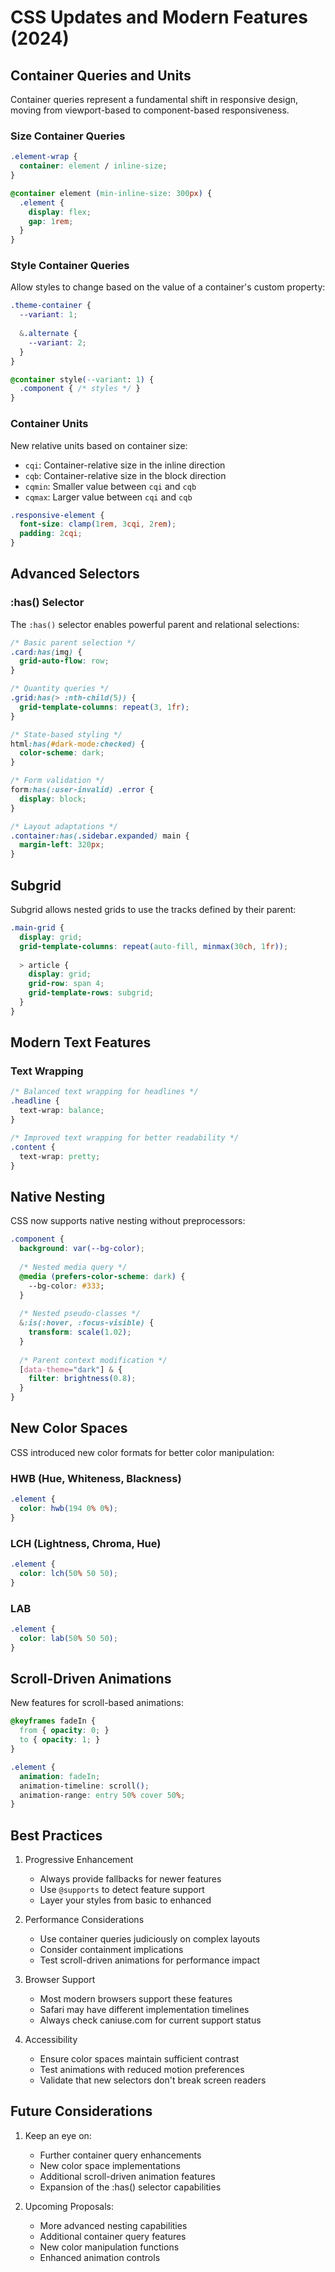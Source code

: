 # CSS Updates and Modern Features (2024)

## Container Queries and Units
Container queries represent a fundamental shift in responsive design, moving from viewport-based to component-based responsiveness.

### Size Container Queries
```css
.element-wrap {
  container: element / inline-size;
}

@container element (min-inline-size: 300px) {
  .element {
    display: flex;
    gap: 1rem;
  }
}
```

### Style Container Queries
Allow styles to change based on the value of a container's custom property:
```css
.theme-container {
  --variant: 1;
  
  &.alternate {
    --variant: 2;
  }
}

@container style(--variant: 1) {
  .component { /* styles */ }
}
```

### Container Units
New relative units based on container size:
- `cqi`: Container-relative size in the inline direction
- `cqb`: Container-relative size in the block direction
- `cqmin`: Smaller value between `cqi` and `cqb`
- `cqmax`: Larger value between `cqi` and `cqb`

```css
.responsive-element {
  font-size: clamp(1rem, 3cqi, 2rem);
  padding: 2cqi;
}
```

## Advanced Selectors

### :has() Selector
The `:has()` selector enables powerful parent and relational selections:

```css
/* Basic parent selection */
.card:has(img) {
  grid-auto-flow: row;
}

/* Quantity queries */
.grid:has(> :nth-child(5)) {
  grid-template-columns: repeat(3, 1fr);
}

/* State-based styling */
html:has(#dark-mode:checked) {
  color-scheme: dark;
}

/* Form validation */
form:has(:user-invalid) .error {
  display: block;
}

/* Layout adaptations */
.container:has(.sidebar.expanded) main {
  margin-left: 320px;
}
```

## Subgrid
Subgrid allows nested grids to use the tracks defined by their parent:

```css
.main-grid {
  display: grid;
  grid-template-columns: repeat(auto-fill, minmax(30ch, 1fr));
  
  > article {
    display: grid;
    grid-row: span 4;
    grid-template-rows: subgrid;
  }
}
```

## Modern Text Features

### Text Wrapping
```css
/* Balanced text wrapping for headlines */
.headline {
  text-wrap: balance;
}

/* Improved text wrapping for better readability */
.content {
  text-wrap: pretty;
}
```

## Native Nesting
CSS now supports native nesting without preprocessors:

```css
.component {
  background: var(--bg-color);
  
  /* Nested media query */
  @media (prefers-color-scheme: dark) {
    --bg-color: #333;
  }
  
  /* Nested pseudo-classes */
  &:is(:hover, :focus-visible) {
    transform: scale(1.02);
  }
  
  /* Parent context modification */
  [data-theme="dark"] & {
    filter: brightness(0.8);
  }
}
```

## New Color Spaces
CSS introduced new color formats for better color manipulation:

### HWB (Hue, Whiteness, Blackness)
```css
.element {
  color: hwb(194 0% 0%);
}
```

### LCH (Lightness, Chroma, Hue)
```css
.element {
  color: lch(50% 50 50);
}
```

### LAB
```css
.element {
  color: lab(50% 50 50);
}
```

## Scroll-Driven Animations
New features for scroll-based animations:

```css
@keyframes fadeIn {
  from { opacity: 0; }
  to { opacity: 1; }
}

.element {
  animation: fadeIn;
  animation-timeline: scroll();
  animation-range: entry 50% cover 50%;
}
```

## Best Practices

1. Progressive Enhancement
   - Always provide fallbacks for newer features
   - Use `@supports` to detect feature support
   - Layer your styles from basic to enhanced

2. Performance Considerations
   - Use container queries judiciously on complex layouts
   - Consider containment implications
   - Test scroll-driven animations for performance impact

3. Browser Support
   - Most modern browsers support these features
   - Safari may have different implementation timelines
   - Always check caniuse.com for current support status

4. Accessibility
   - Ensure color spaces maintain sufficient contrast
   - Test animations with reduced motion preferences
   - Validate that new selectors don't break screen readers

## Future Considerations

1. Keep an eye on:
   - Further container query enhancements
   - New color space implementations
   - Additional scroll-driven animation features
   - Expansion of the :has() selector capabilities

2. Upcoming Proposals:
   - More advanced nesting capabilities
   - Additional container query features
   - New color manipulation functions
   - Enhanced animation controls
